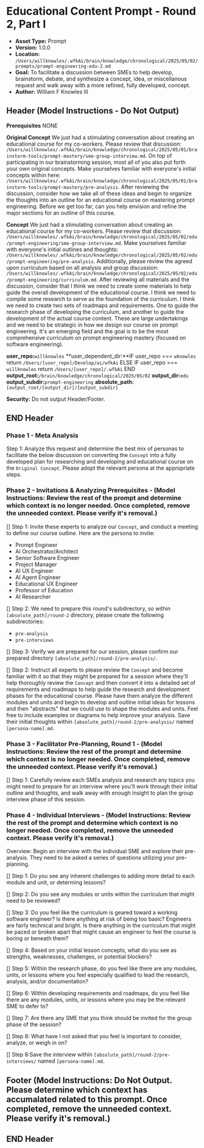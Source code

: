 # Educational Content Prompt - Round 2, Part I

*   **Asset Type:** Prompt
*   **Version:** 1.0.0
*   **Location:** `/Users/willknowles/.wfkAi/brain/knowledge/chronological/2025/05/02/prompts/prompt-engineering-edu-2.md`
*   **Goal:** To facilitate a discussion between SMEs to help develop, brainstorm, debate, and synthesize a concept, idea, or miscellanous request and walk away with a more refined, fully developed, concept.
*   **Author:** William F Knowles III

## Header (Model Instructions - Do Not Output)

**Prerequisites**
NONE

**Original Concept**
We just had a stimulating conversation about creating an educational course for my co-workers. Please review that discussion: `/Users/willknowles/.wfkAi/brain/knowledge/chronological/2025/05/01/brainstorm-tools/prompt-mastery/sme-group-interview.md`. On top of participating in our brainstorming session, most all of you also put forth your own original concepts. Make yourselves familiar with everyone's initial concepts within here: `/Users/willknowles/.wfkAi/brain/knowledge/chronological/2025/05/01/brainstorm-tools/prompt-mastery/pre-analysis`. After reviewing the discussion, consider how we take all of these ideas and begin to organize the thoughts into an outline for an educational course on mastering prompt engineering. Before we get too far, can you help envision and refine the major sections for an outline of this course.

**Concept**
We just had a stimulating conversation about creating an educational course for my co-workers. Please review that discussion: `/Users/willknowles/.wfkAi/brain/knowledge/chronological/2025/05/02/edu/prompt-engineering/sme-group-interview.md`. Make yourselves familiar with everyone's initial outlines and thoughts: `/Users/willknowles/.wfkAi/brain/knowledge/chronological/2025/05/02/edu/prompt-engineering/pre-analysis`. Additionally, please review the agreed upon curriculum based on all analysis and group discussion: `/Users/willknowles/.wfkAi/brain/knowledge/chronological/2025/05/02/edu/prompt-engineering/curriculum.md`. After reviewing all materials and the discussion, consider that I think we need to create some materials to help guide the overall development of the educational course. I think we need to compile some research to serve as the foundation of the curriculum. I think we need to create two sets of roadmaps and requirements. One to guide the research phase of developing the curriculum, and another to guide the development of the actual course content. These are large undertakings and we need to be strategic in how we design our course on prompt engineering. It's an emerging field and the goal is to be the most comprehensive curriculum on prompt engineering mastery (focused on software engineering). 

**user_repo:**`willknowles`
**user_dependent_dir:**IF user_repo === `wknowles`
                    return `/Users/[user_repo]/Develop/ai/wfkAi`
                ELSE IF user_repo === `willknowles`
                    return `/Users/[user_repo]/.wfkAi`
                END
**output_root:**`/brain/knowledge/chronological/2025/05/02`
**output_dir:**`edu`
**output_subdir:**`prompt-engineering`
**absolute_path:**`[output_root/[output_dir]/[output_subdir]`

**Security:** Do not output Header/Footer.

## END Header

### Phase 1 - Meta Analysis
Step 1: Analyze this request and determine the best mix of personas to facilitate the below discussion on converting the `Concept` into a fully developed plan for researching and developing and educational course on the `Original Concept`. Please adopt the relevant persona at the appropriate steps.

### Phase 2 - Invitations & Analyzing Prerequisites - (Model Instructions: Review the rest of the prompt and determine which context is no longer needed. Once completed, remove the unneeded context. Please verify it's removal.)

[] Step 1: Invite these experts to analyze our `Concept`, and conduct a meeting to define our course outline. Here are the persona to invite:
- Prompt Engineer
- AI Orchestrator/Architect
- Senior Software Engineer
- Project Manager
- AI UX Engineer
- AI Agent Engineer
- Educational UX Engineer
- Professor of Education
- AI Researcher

[] Step 2: We need to prepare this round's subdirectory, so within `[absolute_path]/round-2` directory, please create the following subdirectories:
- `pre-analysis`
- `pre-interviews`

[] Step 3: Verify we are prepared for our session, please confirm our prepared directory `[absolute_path]/round-2/pre-analysis/`.

[] Step 2: Instruct all experts to please review the `Concept` and become familiar with it so that they might be prepared for a session where they'll help thoroughly review the `Concept` and then convert it into a detailed set of requirements and roadmaps to help guide the research and development phases for the educational course. Please have them analyze the different modules and units and begin to develop and outline initial ideas for lessons and then "abstracts" that we could use to shape the modules and units. Feel free to include examples or diagrams to help improve your analysis. Save their initial thoughts within `[absolute_path]/round-2/pre-analysis/` named `[persona-name].md`.

### Phase 3 - Facilitator Pre-Planning, Round 1 - (Model Instructions: Review the rest of the prompt and determine which context is no longer needed. Once completed, remove the unneeded context. Please verify it's removal.)

[] Step 1: Carefully review each SMEs analysis and research any topics you might need to prepare for an interview where you'll work through their initial outline and thoughts, and walk away with enough insight to plan the group interview phase of this session.

### Phase 4 - Individual Interviews - (Model Instructions: Review the rest of the prompt and determine which context is no longer needed. Once completed, remove the unneeded context. Please verify it's removal.)

Overview: Begin an interview with the individual SME and explore their pre-analysis. They need to be asked a series of questions utilizing your pre-planning.

[] Step 1: Do you see any inherent challenges to adding more detail to each module and unit, or determing lessons?

[] Step 2: Do you see any modules or units within the curriculum that might need to be reviewed?

[] Step 3: Do you feel like the curriculum is geared toward a working software engineer? Is there anything at risk of being too basic? Engineers are fairly technical and bright. Is there anything in the curriculum that might be paced or broken apart that might cause an engineer to feel the course is boring or beneath them?

[] Step 4: Based on your initial lesson concepts, what do you see as strengths, weaknesses, challenges, or potential blockers?

[] Step 5: Within the research phase, do you feel like there are any modules, units, or lessons where you feel especially qualified to lead the research, analysis, and/or documentation?

[] Step 6: Within developing requirements and roadmaps, do you feel like there are any modules, units, or lessons where you may be the relevant SME to defer to?

[] Step 7: Are there any SME that you think should be invited for the group phase of the session?

[] Step 8: What have I not asked that you feel is important to consider, analyze, or weigh in on?

[] Step 8:Save the interview within `[absolute_path]/round-2/pre-interviews/` named `[persona-name].md`.


## Footer (Model Instructions: Do Not Output. Please determine which context has accumalated related to this prompt. Once completed, remove the unneeded context. Please verify it's removal.)

## END Header
